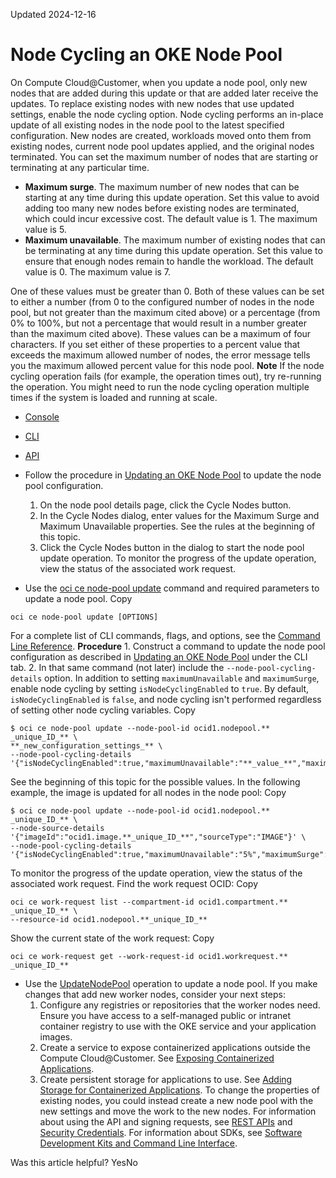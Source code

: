 Updated 2024-12-16
# Node Cycling an OKE Node Pool
On Compute Cloud@Customer, when you update a node pool, only new nodes that are added during this update or that are added later receive the updates. To replace existing nodes with new nodes that use updated settings, enable the node cycling option.
Node cycling performs an in-place update of all existing nodes in the node pool to the latest specified configuration. New nodes are created, workloads moved onto them from existing nodes, current node pool updates applied, and the original nodes terminated.
You can set the maximum number of nodes that are starting or terminating at any particular time.
  * **Maximum surge**. The maximum number of new nodes that can be starting at any time during this update operation. Set this value to avoid adding too many new nodes before existing nodes are terminated, which could incur excessive cost. The default value is 1. The maximum value is 5.
  * **Maximum unavailable**. The maximum number of existing nodes that can be terminating at any time during this update operation. Set this value to ensure that enough nodes remain to handle the workload. The default value is 0. The maximum value is 7.


One of these values must be greater than 0.
Both of these values can be set to either a number (from 0 to the configured number of nodes in the node pool, but not greater than the maximum cited above) or a percentage (from 0% to 100%, but not a percentage that would result in a number greater than the maximum cited above). These values can be a maximum of four characters.
If you set either of these properties to a percent value that exceeds the maximum allowed number of nodes, the error message tells you the maximum allowed percent value for this node pool.
**Note**
If the node cycling operation fails (for example, the operation times out), try re-running the operation. You might need to run the node cycling operation multiple times if the system is loaded and running at scale.
  * [Console](https://docs.oracle.com/en-us/iaas/compute-cloud-at-customer/topics/oke/node-cycling-an-oke-node-pool.htm)
  * [CLI](https://docs.oracle.com/en-us/iaas/compute-cloud-at-customer/topics/oke/node-cycling-an-oke-node-pool.htm)
  * [API](https://docs.oracle.com/en-us/iaas/compute-cloud-at-customer/topics/oke/node-cycling-an-oke-node-pool.htm)


  * Follow the procedure in [Updating an OKE Node Pool](https://docs.oracle.com/en-us/iaas/compute-cloud-at-customer/topics/oke/updating-a-node-pool.htm#updating-a-node-pool "On Compute Cloud@Customer, you can update any configuration that you can set when you create a node pool except for the compartment where nodes are created.") to update the node pool configuration.
    1. On the node pool details page, click the Cycle Nodes button.
    2. In the Cycle Nodes dialog, enter values for the Maximum Surge and Maximum Unavailable properties.
See the rules at the beginning of this topic.
    3. Click the Cycle Nodes button in the dialog to start the node pool update operation.
To monitor the progress of the update operation, view the status of the associated work request.
  * Use the [oci ce node-pool update](https://docs.oracle.com/iaas/tools/oci-cli/latest/oci_cli_docs/cmdref/ce/node-pool/update.html) command and required parameters to update a node pool.
Copy
```
oci ce node-pool update [OPTIONS]
```

For a complete list of CLI commands, flags, and options, see the [Command Line Reference](https://docs.oracle.com/iaas/tools/oci-cli/latest/oci_cli_docs/index.html).
**Procedure**
    1. Construct a command to update the node pool configuration as described in [Updating an OKE Node Pool](https://docs.oracle.com/en-us/iaas/compute-cloud-at-customer/topics/oke/updating-a-node-pool.htm#updating-a-node-pool "On Compute Cloud@Customer, you can update any configuration that you can set when you create a node pool except for the compartment where nodes are created.") under the CLI tab.
    2. In that same command (not later) include the `--node-pool-cycling-details` option.
In addition to setting `maximumUnavailable` and `maximumSurge`, enable node cycling by setting `isNodeCyclingEnabled` to `true`. By default, `isNodeCyclingEnabled` is `false`, and node cycling isn't performed regardless of setting other node cycling variables.
Copy
```
$ oci ce node-pool update --node-pool-id ocid1.nodepool.** _unique_ID_** \
**_new_configuration_settings_** \
--node-pool-cycling-details '{"isNodeCyclingEnabled":true,"maximumUnavailable":"**_value_**","maximumSurge":"**_value_**"}'
```

See the beginning of this topic for the possible values.
In the following example, the image is updated for all nodes in the node pool:
Copy
```
$ oci ce node-pool update --node-pool-id ocid1.nodepool.** _unique_ID_** \
--node-source-details '{"imageId":"ocid1.image.**_unique_ID_**","sourceType":"IMAGE"}' \
--node-pool-cycling-details '{"isNodeCyclingEnabled":true,"maximumUnavailable":"5%","maximumSurge":"5%"}'
```

To monitor the progress of the update operation, view the status of the associated work request.
Find the work request OCID:
Copy
```
oci ce work-request list --compartment-id ocid1.compartment.** _unique_ID_** \
--resource-id ocid1.nodepool.**_unique_ID_**
```

Show the current state of the work request:
Copy
```
oci ce work-request get --work-request-id ocid1.workrequest.** _unique_ID_**
```

  * Use the [UpdateNodePool](https://docs.oracle.com/iaas/api/#/en/containerengine/latest/NodePool/UpdateNodePool) operation to update a node pool.
If you make changes that add new worker nodes, consider your next steps:
    1. Configure any registries or repositories that the worker nodes need. Ensure you have access to a self-managed public or intranet container registry to use with the OKE service and your application images.
    2. Create a service to expose containerized applications outside the Compute Cloud@Customer. See [Exposing Containerized Applications](https://docs.oracle.com/en-us/iaas/compute-cloud-at-customer/topics/oke/exposing-containerized-applications.htm#exposing-containerized-applications "To expose an application deployment so that worker node applications can be reached from outside the Compute Cloud@Customer infrastructure, create an external load balancer. An external load balancer is a Service of type LoadBalancer. The service provides load balancing for an application that has multiple running instances.").
    3. Create persistent storage for applications to use. See [Adding Storage for Containerized Applications](https://docs.oracle.com/en-us/iaas/compute-cloud-at-customer/topics/oke/adding-storage-for-containerized-applications.htm#adding-storage-for-containerized-applications "On Compute Cloud@Customer, you can add persistent storage for use by applications on an OKE cluster node. Storage created in a container's root file system is deleted when you delete the container. For more durable storage for containerized applications, configure persistent volumes to store data outside of containers.").
To change the properties of existing nodes, you could instead create a new node pool with the new settings and move the work to the new nodes.
For information about using the API and signing requests, see [REST APIs](https://docs.oracle.com/iaas/Content/API/Concepts/usingapi.htm#REST_APIs) and [Security Credentials](https://docs.oracle.com/iaas/Content/General/Concepts/credentials.htm). For information about SDKs, see [Software Development Kits and Command Line Interface](https://docs.oracle.com/iaas/Content/API/Concepts/sdks.htm#Software_Development_Kits_and_Command_Line_Interface).


Was this article helpful?
YesNo

